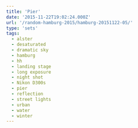 ```yaml
---
title: 'Pier'
date: '2015-11-22T19:02:24.000Z'
url: '/random-hamburg-2015/hamburg-20151122-05/'
type: 'sets'
tags:
  - alster
  - desaturated
  - dramatic sky
  - hamburg
  - hh
  - landing stage
  - long exposure
  - night shot
  - Nikon D300s
  - pier
  - reflection
  - street lights
  - urban
  - water
  - winter
---
```

